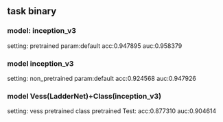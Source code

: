 ## task binary
### model: inception_v3
setting: pretrained param:default
    acc:0.947895 auc:0.958379
### model inception_v3
setting: non_pretrained param:default
    acc:0.924568 auc:0.947926
### model Vess(LadderNet)+Class(inception_v3)
setting: vess pretrained class pretrained
    Test: acc:0.877310 auc:0.904614